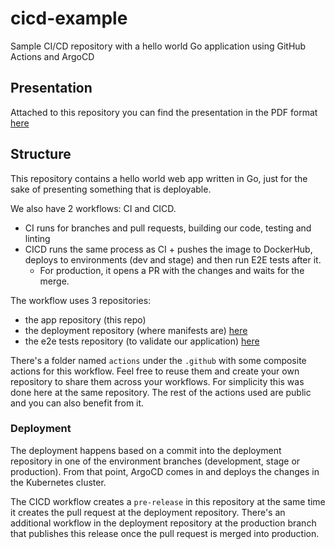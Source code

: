 # cicd-example
Sample CI/CD repository with a hello world Go application using GitHub Actions and ArgoCD

## Presentation

Attached to this repository you can find the presentation in the PDF format [here](Presentation.pdf)

## Structure

This repository contains a hello world web app written in Go, just for the sake of presenting something that is deployable.

We also have 2 workflows: CI and CICD. 

- CI runs for branches and pull requests, building our code, testing and linting
- CICD runs the same process as CI + pushes the image to DockerHub, deploys to environments (dev and stage) and then run E2E tests after it.
  - For production, it opens a PR with the changes and waits for the merge.

The workflow uses 3 repositories:
- the app repository (this repo)
- the deployment repository (where manifests are) [here](https://github.com/rafarlopes/example-deployment)
- the e2e tests repository (to validate our application) [here](https://github.com/rafarlopes/cicd-example-e2e-tests)

There's a folder named `actions` under the `.github` with some composite actions for this workflow.
Feel free to reuse them and create your own repository to share them across your workflows.
For simplicity this was done here at the same repository.
The rest of the actions used are public and you can also benefit from it.

### Deployment

The deployment happens based on a commit into the deployment repository in one of the environment branches (development, stage or production).
From that point, ArgoCD comes in and deploys the changes in the Kubernetes cluster.

The CICD workflow creates a `pre-release` in this repository at the same time it creates the pull request at the deployment repository.
There's an additional workflow in the deployment repository at the production branch that publishes this release once the pull request is merged into production.
